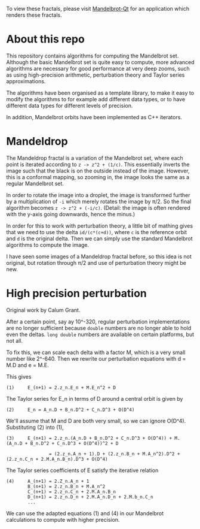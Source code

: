 To view these fractals, please visit [Mandelbrot-Qt](https://https://github.com/calum74/mandelbrot-qt) for an application which renders these fractals.

# About this repo

This repository contains algorithms for computing the Mandelbrot set. Although the basic Mandelbrot set is quite easy to compute, more advanced algorithms are necessary for good performance at very deep zooms, such as using high-precision arithmetic, perturbation theory and Taylor series approximations.

The algorithms have been organised as a template library, to make it easy to modify the algorithms to for example add different data types, or to have different data types for different levels of precision.

In addition, Mandelbrot orbits have been implemented as C++ iterators.

# Mandeldrop

The Mandeldrop fractal is a variation of the Mandelbrot set, where each point is iterated according to `z -> z^2 + (1/c)`. This essentially inverts the image such that the black is on the outside instead of the image. However, this is a conformal mapping, so zooming in, the image looks the same as a regular Mandelbrot set.

In order to rotate the image into a droplet, the image is transformed further by a multiplication of `-i` which merely rotates the image by π/2. So the final algorithm becomes `z -> z^2 + (-i/c)`. (Detail: the image is often rendered with the y-axis going downwards, hence the minus.)

In order for this to work with perturbation theory, a little bit of mathing gives that we need to use the delta `id/(c*(c+d))`, where `c` is the reference orbit and `d` is the original delta. Then we can simply use the standard Mandelbrot algorithms to compute the image.

I have seen some images of a Mandeldrop fractal before, so this idea is not original, but rotation through π/2 and use of perturbation theory might be new.

# High precision perturbation

Original work by Calum Grant.

After a certain point, say ay 10^-320, regular perturbation implementations are no longer sufficient because `double` numbers are no longer able to hold even the deltas. `long double` numbers are available on certain platforms, but not all.

To fix this, we can scale each delta with a factor M, which is a very small number like 2^-640. Then we rewrite our perturbation equations with d = M.D and e = M.E.

This gives

```
(1)     E_(n+1) = 2.z_n.E_n + M.E_n^2 + D
```

The Taylor series for E_n in terms of D around a central orbit is given by

```
(2)     E_n = A_n.D + B_n.D^2 + C_n.D^3 + O(D^4)
```

We'll assume that M and D are both very small, so we can ignore O(D^4).  Substituting (2) into (1),

```
(3)     E_(n+1) = 2.z_n.(A_n.D + B_n.D^2 + C_n.D^3 + O(D^4)) + M.(A_n.D + B_n.D^2 + C_n.D^3 + O(D^4))^2 + D

                = (2.z_n.A_n + 1).D + (2.z_n.B_n + M.A_n^2).D^2 + (2.z_n.C_n + 2.M.A_n.B_n).D^3 + O(D^4)
```

The Taylor series coefficients of E satisfy the iterative relation

```
(4)     A_(n+1) = 2.Z_n.A_n + 1
        B_(n+1) = 2.z_n.B_n + M.A_n^2
        C_(n+1) = 2.z_n.C_n + 2.M.A_n.B_n
        D_(n+1) = 2.z_n.D_n + 2.M.A_n.D_n + 2.M.b_n.C_n
        ...
```

We can use the adapted equations (1) and (4) in our Mandelbrot calculations to compute with higher precision.
